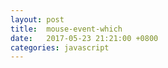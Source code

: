 ```yaml
---
layout: post
title:  mouse-event-which
date:   2017-05-23 21:21:00 +0800
categories: javascript
---
```



